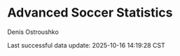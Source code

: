 # Advanced Soccer Statistics
Denis Ostroushko

<!-- gfm -->

Last successful data update: 2025-10-16 14:19:28 CST
